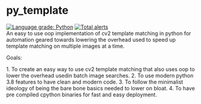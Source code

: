 # py_template
[![Language grade: Python](https://img.shields.io/lgtm/grade/python/g/no7macs/py_template.svg?logo=lgtm&logoWidth=18)](https://lgtm.com/projects/g/no7macs/py_template/context:python)
[![Total alerts](https://img.shields.io/lgtm/alerts/g/no7macs/py_template.svg?logo=lgtm&logoWidth=18)](https://lgtm.com/projects/g/no7macs/py_template/alerts/)
<BR>
An easy to use oop implementation of cv2 template matching in python for automation geared towards lowering the overhead used to speed up template matching on multiple images at a time.
  
<B6>Goals:</B6>
<BR>
<p>
1. To create an easy way to use cv2 template matching that also uses oop to lower the overhead usedin batch image searches.
2. To use modern python 3.8 features to have clean and modern code.
3. To follow the minimalist ideology of being the bare bone basics needed to lower on bloat.
4. To have pre compiled cpython binaries for fast and easy deployment.
</p>
